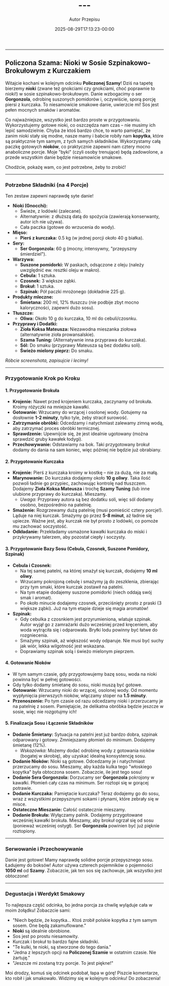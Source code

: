 ﻿---
draft: true
title: "---"
author: "Autor Przepisu"
recipe_image: images/recipe-headers/default.jpg
date: 2025-08-29T17:13:23-00:00
categories: ["do-kategoryzacji"]
tags: ["draft"]
tagline: "Przepis do sformatowania"
servings: 4
prep_time: 15
cook: true
cook_time: 30
calories: 300
protein: 20
fat: 10
carbohydrate: 25
---
---

## **Policzona Szama: Nioki w Sosie Szpinakowo-Brokułowym z Kurczakiem**

Witajcie kochani w kolejnym odcinku **Policzonej Szamy**! Dziś na tapetę bierzemy **nioki** (zwane też gnokciami czy gnokciami, choć poprawnie to nioki!) w sosie szpinakowo-brokułowym. Danie wzbogacimy o ser **Gorgonzola**, odrobinę suszonych pomidorów i, oczywiście, sporą porcję piersi z kurczaka. To niesamowicie smakowe danie, uwierzcie mi! Sos jest pełen mocnych smaków i aromatów.

Co najważniejsze, wszystko jest bardzo proste w przygotowaniu. Wykorzystujemy gotowe nioki, co oszczędza nam czas – nie musimy ich lepić samodzielnie. Chyba że ktoś bardzo chce, to warto pamiętać, że zanim nioki stały się modne, nasze mamy i babcie robiły nam **kopytka**, które są praktycznie tym samym, z tych samych składników. Wykorzystamy całą paczkę gotowych **nioków**, co praktycznie zapewni nam cztery mocno anaboliczne porcje. Moje "byki" (czyli osoby trenujące) będą zadowolone, a przede wszystkim danie będzie niesamowicie smakowe.

Chodźcie, pokażę wam, co jest potrzebne, żeby to zrobić!

---

### **Potrzebne Składniki (na 4 Porcje)**

Ten zestaw zapewni naprawdę syte danie!

*   **Nioki (Gnocchi):**
    *   Świeże, z lodówki (zalecane).
    *   Alternatywnie: z dłuższą datą do spożycia (zawierają konserwanty, autor ich nie używa).
    *   Cała paczka (gotowe do wrzucenia do wody).
*   **Mięso:**
    *   **Pierś z kurczaka:** 0.5 kg (w jednej porcji około 40 g białka).
*   **Sery:**
    *   **Ser Gorgonzola:** 60 g (mocny, intensywny, "przepyszny śmierdziel").
*   **Warzywa:**
    *   **Suszone pomidorki:** W paskach, odsączone z oleju (należy uwzględnić ew. resztki oleju w makro).
    *   **Cebula:** 1 sztuka.
    *   **Czosnek:** 3 większe ząbki.
    *   **Brokuł:** 1 sztuka.
    *   **Szpinak:** Pół paczki mrożonego (dokładnie 225 g).
*   **Produkty mleczne:**
    *   **Śmietana:** 200 ml, 12% tłuszczu (nie podbije zbyt mocno kaloryczności, zapewni dużo sosu).
*   **Tłuszcze:**
    *   **Oliwa:** Około 10 g do kurczaka, 10 ml do cebuli/czosnku.
*   **Przyprawy i Dodatki:**
    *   **Zioła Koksa Mateusza:** Niezawodna mieszanka ziołowa (alternatywnie zioła prowansalskie).
    *   **Szama Tuning:** (Alternatywnie inna przyprawa do kurczaka).
    *   **Sól:** Do smaku (przyprawy Mateusza są bez dodatku soli).
    *   **Świeżo mielony pieprz:** Do smaku.

*Róbcie screenshota, zapisujcie i lecimy!*

---

### **Przygotowanie Krok po Kroku**

#### **1. Przygotowanie Brokuła**

*   **Krojenie:** Nawet przed krojeniem kurczaka, zaczynamy od brokuła. Kroimy różyczki na mniejsze kawałki.
*   **Gotowanie:** Wrzucamy do wrzącej i osolonej wody. Gotujemy na dosłownie **1-2 minuty**, tylko tyle, żeby stracił surowość.
*   **Zatrzymanie obróbki:** Odcedzamy i natychmiast zalewamy zimną wodą, aby zatrzymać proces obróbki termicznej.
*   **Sprawdzenie:** Upewnijcie się, że jest idealnie ugotowany (można sprawdzić gruby kawałek łodygi).
*   **Przechowywanie:** Odstawiamy na bok. Taki przygotowany brokuł dodamy do dania na sam koniec, więc później nie będzie już obrabiany.

#### **2. Przygotowanie Kurczaka**

*   **Krojenie:** Pierś z kurczaka kroimy w kostkę – nie za dużą, nie za małą.
*   **Marynowanie:** Do kurczaka dodajemy około **10 g oliwy**. Taka ilość pozwoli ładnie go przypiec, zachowując kontrolę nad tłuszczem. Dodajemy **Zioła Koksa Mateusza** i trochę **Szamy Tuning** (lub inne ulubione przyprawy do kurczaka). Mieszamy.
    *   *Uwaga:* Przyprawy autora są bez dodatku soli, więc sól dodamy osobno, bezpośrednio na patelnię.
*   **Smażenie:** Rozgrzewamy dużą patelnię (musi pomieścić cztery porcje!). Ląduje na niej kurczak. Smażymy go przez **5-8 minut**, aż ładnie się upiecze. Ważne jest, aby kurczak nie był prosto z lodówki, co pomoże mu zachować soczystość.
*   **Odkładanie:** Przekładamy usmażone kawałki kurczaka do miski i przykrywamy talerzem, aby pozostał ciepły i soczysty.

#### **3. Przygotowanie Bazy Sosu (Cebula, Czosnek, Suszone Pomidory, Szpinak)**

*   **Cebula i Czosnek:**
    *   Na tej samej patelni, na której smażył się kurczak, dodajemy **10 ml oliwy**.
    *   Wrzucamy pokrojoną cebulę i smażymy ją do zeszklenia, zbierając przy tym smaki, które kurczak zostawił na patelni.
    *   Na tym etapie dodajemy suszone pomidorki (niech oddają swój smak i aromat).
    *   Po około minucie dodajemy czosnek, przeciśnięty prosto z praski (3 większe ząbki). Już na tym etapie dzieje się magia aromatów!
*   **Szpinak:**
    *   Gdy cebulka z czosnkiem jest przyrumieniona, wlatuje szpinak. Autor wyjął go z zamrażarki dużo wcześniej przed kręceniem, aby woda wytrąciła się i odparowała. Bryłki lodu powinny być łatwe do rozgniecenia.
    *   Smażymy szpinak, aż większość wody odparuje. Nie musi być suchy jak wiór, lekka wilgotność jest wskazana.
    *   Doprawiamy szpinak solą i świeżo mielonym pieprzem.

#### **4. Gotowanie Nioków**

*   W tym samym czasie, gdy przygotowujemy bazę sosu, woda na nioki powinna być w pełnej gotowości.
*   Gdy tylko dodamy śmietanę do sosu, nioki muszą być gotowe.
*   **Gotowanie:** Wrzucamy nioki do wrzącej, osolonej wody. Od momentu wypłynięcia pierwszych nioków, włączamy stoper na **1.5 minuty**.
*   **Przenoszenie:** Po tym czasie od razu odcedzamy nioki i przerzucamy je na patelnię z sosem. Pamiętajcie, że delikatna obróbka będzie jeszcze w sosie, więc nie rozgotujmy ich!

#### **5. Finalizacja Sosu i Łączenie Składników**

*   **Dodanie Śmietany:** Sytuacja na patelni jest już bardzo dobra, szpinak odparowany i gotowy. Zmniejszamy płomień do minimum. Dodajemy śmietanę (12%).
    *   *Wskazówka:* Możemy dodać odrobinę wody z gotowania nioków (bogatej w skrobię), aby uzyskać idealną konsystencję sosu.
*   **Dodanie Nioków:** Nioki są gotowe. Odcedzamy je i natychmiast przerzucamy do sosu. Mieszamy, aby każda kulka tego "włoskiego kopytka" była obtoczona sosem. Zobaczcie, ile jest tego sosu!
*   **Dodanie Sera Gorgonzola:** Dorzucamy ser **Gorgonzola** pokrojony w kawałki. Płomień cały czas na minimum. Ser roztopi się w gorącej potrawie.
*   **Dodanie Kurczaka:** Pamiętacie kurczaka? Teraz dodajemy go do sosu, wraz z wszystkimi przepysznymi sokami i płynami, które zebrały się w misce.
*   **Ostateczne Mieszanie:** Całość ostatecznie mieszamy.
*   **Dodanie Brokuła:** Wyłączamy palnik. Dodajemy przygotowane wcześniej kawałki brokuła. Mieszamy, aby brokuł ogrzał się od sosu (ponieważ wcześniej ostygł). Ser **Gorgonzola** powinien być już pięknie roztopiony.

---

### **Serwowanie i Przechowywanie**

Danie jest gotowe! Mamy naprawdę solidne porcje przepysznego sosu.
Ładujemy do boksów! Autor używa czterech pojemników o pojemności **1050 ml** od **Szamy**.
Zobaczcie, jak ten sos się zachowuje, jak wszystko jest obtoczone!

---

### **Degustacja i Werdykt Smakowy**

To najlepsza część odcinka, bo jedna porcja za chwilę wyląduje cała w moim żołądku!
Zobaczcie sami:
*   "Niech będzie, że kopytka... Ktoś zrobił polskie kopytka z tym samym sosem. One będą zakamuflowane."
*   **Nioki** są idealnie obrobione.
*   Sos jest po prostu niesamowity.
*   Kurczak i brokuł to bardzo fajne składniki.
*   "Te kulki, te nioki, są stworzone do tego dania."
*   "Jedna z lepszych opcji na **Policzonej Szamie** w ostatnim czasie. Nie żartuję."
*   "Jeszcze mi zostaną trzy porcje. To jest piękne!"

Moi drodzy, komuś się odcinek podobał, łapa w górę! Piszcie komentarze, kto robił i jak smakowało. Widzimy się w kolejnym odcinku! Do zobaczenia!